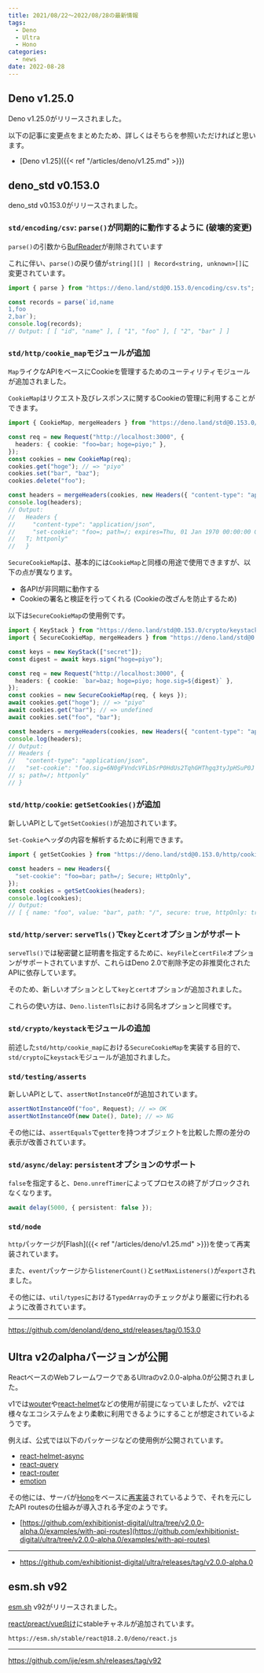 ```yaml
---
title: 2021/08/22〜2022/08/28の最新情報
tags:
  - Deno
  - Ultra
  - Hono
categories:
  - news
date: 2022-08-28
---
```


## Deno v1.25.0

Deno v1.25.0がリリースされました。

以下の記事に変更点をまとめたため、詳しくはそちらを参照いただければと思います。

- [Deno v1.25]({{< ref "/articles/deno/v1.25.md" >}})

## deno_std v0.153.0

deno_std v0.153.0がリリースされました。

### `std/encoding/csv`: `parse()`が同期的に動作するように (**破壊的変更**)

`parse()`の引数から[BufReader](https://deno.land/std@0.153.0/io/buffer.ts?s=BufReader)が削除されています

これに伴い、`parse()`の戻り値が`string[][] | Record<string, unknown>[]`に変更されています。
    
```typescript
import { parse } from "https://deno.land/std@0.153.0/encoding/csv.ts";

const records = parse(`id,name
1,foo
2,bar`);
console.log(records);
// Output: [ [ "id", "name" ], [ "1", "foo" ], [ "2", "bar" ] ]
```
    
   
### `std/http/cookie_map`モジュールが追加

`Map`ライクなAPIをベースにCookieを管理するためのユーティリティモジュールが追加されました。

`CookieMap`はリクエスト及びレスポンスに関するCookieの管理に利用することができます。

```typescript
import { CookieMap, mergeHeaders } from "https://deno.land/std@0.153.0/http/cookie_map.ts";

const req = new Request("http://localhost:3000", {
  headers: { cookie: "foo=bar; hoge=piyo;" },
});
const cookies = new CookieMap(req);
cookies.get("hoge"); // => "piyo"
cookies.set("bar", "baz");
cookies.delete("foo");

const headers = mergeHeaders(cookies, new Headers({ "content-type": "application/json" }));
console.log(headers);
// Output:
//   Headers {
//     "content-type": "application/json",
//     "set-cookie": "foo=; path=/; expires=Thu, 01 Jan 1970 00:00:00 GM
//   T; httponly"
//   }
```
    
`SecureCookieMap`は、基本的には`CookieMap`と同様の用途で使用できますが、以下の点が異なります。

* 各APIが非同期に動作する
* Cookieの署名と検証を行ってくれる (Cookieの改ざんを防止するため)

以下は`SecureCookieMap`の使用例です。

```ts
import { KeyStack } from "https://deno.land/std@0.153.0/crypto/keystack.ts";
import { SecureCookieMap, mergeHeaders } from "https://deno.land/std@0.153.0/http/cookie_map.ts";

const keys = new KeyStack(["secret"]);
const digest = await keys.sign("hoge=piyo");

const req = new Request("http://localhost:3000", {
  headers: { cookie: `bar=baz; hoge=piyo; hoge.sig=${digest}` },
});
const cookies = new SecureCookieMap(req, { keys });
await cookies.get("hoge"); // => "piyo"
await cookies.get("bar"); // => undefined
await cookies.set("foo", "bar");

const headers = mergeHeaders(cookies, new Headers({ "content-type": "application/json" }));
console.log(headers);
// Output:
// Headers {
//   "content-type": "application/json",
//   "set-cookie": "foo.sig=6N0gFVndcVFLbSrP0HdUs2TqhGHThgq3tyJpHSuP0J
// s; path=/; httponly"
// }
```
    
### `std/http/cookie`: `getSetCookies()`が追加

新しいAPIとして`getSetCookies()`が追加されています。

`Set-Cookie`ヘッダの内容を解析するために利用できます。

```typescript
import { getSetCookies } from "https://deno.land/std@0.153.0/http/cookie.ts";

const headers = new Headers({
  "set-cookie": "foo=bar; path=/; Secure; HttpOnly",
});
const cookies = getSetCookies(headers);
console.log(cookies);
// Output:
// [ { name: "foo", value: "bar", path: "/", secure: true, httpOnly: true } ]
```

### `std/http/server`: `serveTls()`で`key`と`cert`オプションがサポート

`serveTls()`では秘密鍵と証明書を指定するために、`keyFile`と`certFile`オプションがサポートされていますが、これらはDeno 2.0で削除予定の非推奨化されたAPIに依存しています。

そのため、新しいオプションとして`key`と`cert`オプションが追加されました。

これらの使い方は、`Deno.listenTls`における同名オプションと同様です。

### `std/crypto/keystack`モジュールの追加

前述した`std/http/cookie_map`における`SecureCookieMap`を実装する目的で、`std/crypto`に`keystack`モジュールが追加されました。

### `std/testing/asserts`

新しいAPIとして、`assertNotInstanceOf`が追加されています。

```typescript
assertNotInstanceOf("foo", Request); // => OK
assertNotInstanceOf(new Date(), Date); // => NG
```

その他には、`assertEquals`で`getter`を持つオブジェクトを比較した際の差分の表示が改善されています。

### `std/async/delay`: `persistent`オプションのサポート

`false`を指定すると、`Deno.unrefTimer`によってプロセスの終了がブロックされなくなります。
    
```typescript
await delay(5000, { persistent: false });
```

### `std/node`

`http`パッケージが[Flash]({{< ref "/articles/deno/v1.25.md" >}})を使って再実装されています。

また、`event`パッケージから`listenerCount()`と`setMaxListeners()`が`export`されました。

その他には、`util/types`における`TypedArray`のチェックがより厳密に行われるように改善されています。

---

https://github.com/denoland/deno_std/releases/tag/0.153.0

## Ultra v2のalphaバージョンが公開

ReactベースのWebフレームワークであるUltraのv2.0.0-alpha.0が公開されました。

v1では[wouter](https://github.com/exhibitionist-digital/ultra/blob/704e3d4aed5874a12280c2a0e4bb6b893a876632/src/render.ts#L5)や[react-helmet](https://github.com/exhibitionist-digital/ultra/blob/704e3d4aed5874a12280c2a0e4bb6b893a876632/src/render.ts#L6)などの使用が前提になっていましたが、v2では様々なエコシステムをより柔軟に利用できるようにすることが想定されているようです。

例えば、公式では以下のパッケージなどの使用例が公開されています。

- [react-helmet-async](https://github.com/exhibitionist-digital/ultra/tree/v2.0.0-alpha.0/examples/with-react-helmet-async)
- [react-query](https://github.com/exhibitionist-digital/ultra/tree/v2.0.0-alpha.0/examples/with-react-query)
- [react-router](https://github.com/exhibitionist-digital/ultra/tree/v2.0.0-alpha.0/examples/with-react-router)
- [emotion](https://github.com/exhibitionist-digital/ultra/tree/v2.0.0-alpha.0/examples/with-emotion)

その他には、サーバが[Hono](https://github.com/honojs/hono)をベースに[再実装](https://github.com/exhibitionist-digital/ultra/blob/261204f337d9755143b31dc2ed34a03c63ba1edc/lib/ultra.ts#L12)されているようで、それを元にしたAPI routesの仕組みが導入される予定のようです。

- [https://github.com/exhibitionist-digital/ultra/tree/v2.0.0-alpha.0/examples/with-api-routes](https://github.com/exhibitionist-digital/ultra/tree/v2.0.0-alpha.0/examples/with-api-routes)

---

- https://github.com/exhibitionist-digital/ultra/releases/tag/v2.0.0-alpha.0

## esm.sh v92

[esm.sh](https://github.com/ije/esm.sh) v92がリリースされました。

[react/preact/vue向け](https://github.com/ije/esm.sh/blob/1a0ab3d65a317c813c630ea23702fd14c546b1bd/server/build.go#L24-L28)にstableチャネルが追加されています。

```shell
https://esm.sh/stable/react@18.2.0/deno/react.js
```

---

https://github.com/ije/esm.sh/releases/tag/v92

